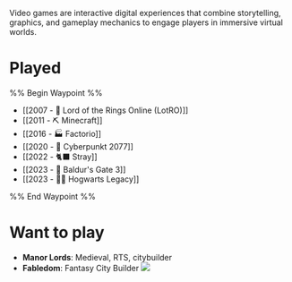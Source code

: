 Video games are interactive digital experiences that combine storytelling, graphics, and gameplay mechanics to engage players in immersive virtual worlds.

# Played
%% Begin Waypoint %%
- [[2007 - 💍 Lord of the Rings Online (LotRO)]]
- [[2011 - ⛏️ Minecraft]]
- [[2016 - 🏭 Factorio]]
- [[2020 - 🚟 Cyberpunkt 2077]]
- [[2022 - 🐈‍⬛ Stray]]
- [[2023 - 🧌 Baldur's Gate 3]]
- [[2023 - 🧙‍♂️ Hogwarts Legacy]]

%% End Waypoint %%

# Want to play

* **Manor Lords**: Medieval, RTS, citybuilder
* **Fabledom**: Fantasy City Builder ![](https://www.youtube.com/watch?v=IJ0rl8OXPKo&t=98s)
